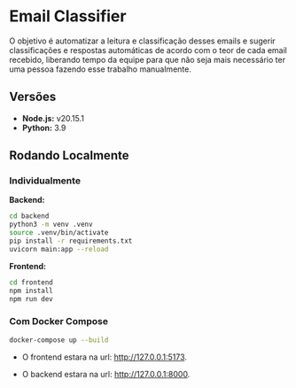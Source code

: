 # Email Classifier

O objetivo é automatizar a leitura e classificação desses emails e sugerir classificações e respostas automáticas de acordo com o teor de cada email recebido, liberando tempo da equipe para que não seja mais necessário ter uma pessoa fazendo esse trabalho manualmente.

## Versões

* **Node.js:** v20.15.1
* **Python:** 3.9

## Rodando Localmente

### Individualmente

**Backend:**

```bash
cd backend
python3 -m venv .venv
source .venv/bin/activate
pip install -r requirements.txt
uvicorn main:app --reload
```

**Frontend:**

```bash
cd frontend
npm install
npm run dev
```

### Com Docker Compose

```bash
docker-compose up --build
```

- O frontend estara na url: http://127.0.0.1:5173.

- O backend estara na url: http://127.0.0.1:8000.